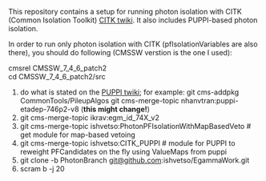 This repository contains a setup for running photon isolation with CITK (Common Isolation Toolkit) [CITK twiki]. 
It also includes PUPPI-based photon isolation. 

In order to run only photon isolation with CITK (pfIsolationVariables are also there), you should do following (CMSSW verstion is the one I used):

cmsrel CMSSW_7_4_6_patch2 <br />
cd CMSSW_7_4_6_patch2/src <br />

1. do what is stated on the [PUPPI twiki];
for example:
git cms-addpkg CommonTools/PileupAlgos
git cms-merge-topic nhanvtran:puppi-etadep-746p2-v8 (<b>this might change!</b>)
2. git cms-merge-topic ikrav:egm_id_74X_v2
3. git cms-merge-topic ishvetso:PhotonPFIsolationWithMapBasedVeto # get module for map-based vetoing
4. git cms-merge-topic ishvetso:CITK_PUPPI # module for PUPPI to reweight PFCandidates on the fly using ValueMaps from puppi
5. git clone -b PhotonBranch git@github.com:ishvetso/EgammaWork.git 
6. scram b -j 20


[CITK twiki]:https://twiki.cern.ch/twiki/bin/viewauth/CMS/CommonIDAndIsolationFW
[PUPPI twiki]:https://twiki.cern.ch/twiki/bin/viewauth/CMS/PUPPI#Validation_framework_in_CMSSW_73
